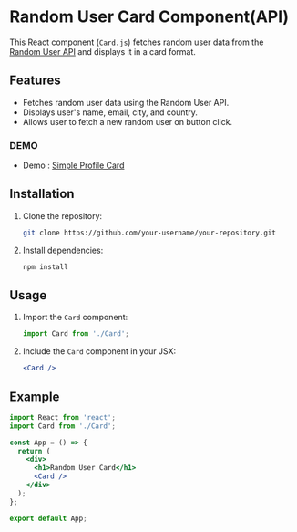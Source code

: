 # Random User Card Component(API)

This React component (`Card.js`) fetches random user data from the [Random User API](https://randomuser.me/) and displays it in a card format.

## Features

- Fetches random user data using the Random User API.
- Displays user's name, email, city, and country.
- Allows user to fetch a new random user on button click.

### DEMO
 - Demo : [Simple Profile Card](https://profileinfothroughapi.netlify.app/)
## Installation

1. Clone the repository:

   ```bash
   git clone https://github.com/your-username/your-repository.git
   ```

2. Install dependencies:

   ```bash
   npm install
   ```

## Usage

1. Import the `Card` component:

   ```jsx
   import Card from './Card';
   ```

2. Include the `Card` component in your JSX:

   ```jsx
   <Card />
   ```

## Example

```jsx
import React from 'react';
import Card from './Card';

const App = () => {
  return (
    <div>
      <h1>Random User Card</h1>
      <Card />
    </div>
  );
};

export default App;
```
